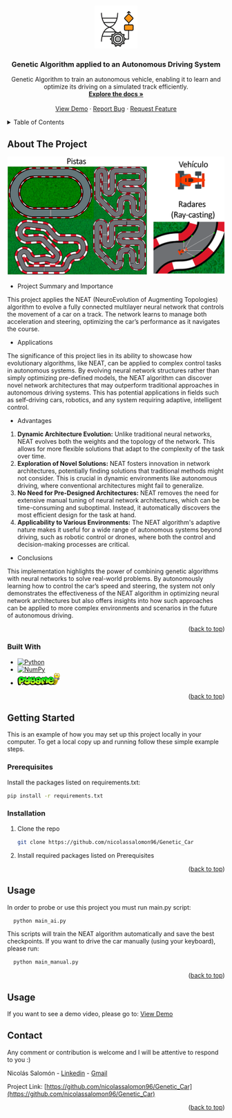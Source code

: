 <!-- PROJECT LOGO -->
<br />
<div align="center">
  <a href="https://github.com/nicolassalomon96/Genetic_Car">
    <img src="images/logo.png" alt="Logo" width="100" height="100">
  </a>

<h3 align="center">Genetic Algorithm applied to an Autonomous Driving System </h3>

  <p align="center">
    Genetic Algorithm to train an autonomous vehicle, enabling it to learn and optimize its driving on a simulated track efficiently.
    <br />
    <a href="https://github.com/nicolassalomon96/Genetic_Car"><strong>Explore the docs »</strong></a>
    <br />
    <br />
    <a href="https://drive.google.com/file/d/1Ueg6gy79dNppmXqY81GYJQj8bqjrv-Y7/view?usp=sharing">View Demo</a>
    ·
    <a href="https://github.com/nicolassalomon96/Genetic_Car/issues/new?labels=bug&template=bug-report---.md">Report Bug</a>
    ·
    <a href="https://github.com/nicolassalomon96/Genetic_Car/issues/new?labels=enhancement&template=feature-request---.md">Request Feature</a>
  </p>
</div>


<!-- TABLE OF CONTENTS -->
<details>
  <summary>Table of Contents</summary>
  <ol>
    <li>
      <a href="#about-the-project">About The Project</a>
      <ul>
        <li><a href="#built-with">Built With</a></li>
      </ul>
    </li>
    <li>
      <a href="#getting-started">Getting Started</a>
      <ul>
        <li><a href="#prerequisites">Prerequisites</a></li>
        <li><a href="#installation">Installation</a></li>
      </ul>
    </li>
    <li><a href="#usage">Usage</a></li>
    <li><a href="#contact">Contact</a></li>
  </ol>
</details>



<!-- ABOUT THE PROJECT -->
## About The Project

![Product Name Screen Shot][product-screenshot]

* Project Summary and Importance

This project applies the NEAT (NeuroEvolution of Augmenting Topologies) algorithm to evolve a fully connected multilayer neural network that controls the movement of a car on a track. The network learns to manage both acceleration and steering, optimizing the car’s performance as it navigates the course.

* Applications

The significance of this project lies in its ability to showcase how evolutionary algorithms, like NEAT, can be applied to complex control tasks in autonomous systems. By evolving neural network structures rather than simply optimizing pre-defined models, the NEAT algorithm can discover novel network architectures that may outperform traditional approaches in autonomous driving systems. This has potential applications in fields such as self-driving cars, robotics, and any system requiring adaptive, intelligent control.

* Advantages

1. **Dynamic Architecture Evolution:** Unlike traditional neural networks, NEAT evolves both the weights and the topology of the network. This allows for more flexible solutions that adapt to the complexity of the task over time.
2. **Exploration of Novel Solutions:** NEAT fosters innovation in network architectures, potentially finding solutions that traditional methods might not consider. This is crucial in dynamic environments like autonomous driving, where conventional architectures might fail to generalize.
3. **No Need for Pre-Designed Architectures:** NEAT removes the need for extensive manual tuning of neural network architectures, which can be time-consuming and suboptimal. Instead, it automatically discovers the most efficient design for the task at hand.
4. **Applicability to Various Environments:** The NEAT algorithm's adaptive nature makes it useful for a wide range of autonomous systems beyond driving, such as robotic control or drones, where both the control and decision-making processes are critical.

* Conclusions

This implementation highlights the power of combining genetic algorithms with neural networks to solve real-world problems. By autonomously learning how to control the car’s speed and steering, the system not only demonstrates the effectiveness of the NEAT algorithm in optimizing neural network architectures but also offers insights into how such approaches can be applied to more complex environments and scenarios in the future of autonomous driving.

<p align="right">(<a href="#readme-top">back to top</a>)</p>


### Built With

* [![Python][Python]][Python-url]
* [![NumPy][NumPy]][NumPy-url]
* [![Pygame][Pygame]][Python-url]


<p align="right">(<a href="#readme-top">back to top</a>)</p>



<!-- GETTING STARTED -->
## Getting Started

This is an example of how you may set up this project locally in your computer.
To get a local copy up and running follow these simple example steps.

### Prerequisites

Install the packages listed on requirements.txt:
  ```sh
  pip install -r requirements.txt
  ```
### Installation

1. Clone the repo
   ```sh
   git clone https://github.com/nicolassalomon96/Genetic_Car
   ```
2. Install required packages listed on Prerequisites

<p align="right">(<a href="#readme-top">back to top</a>)</p>


<!-- USAGE EXAMPLES -->
## Usage

In order to probe or use this project you must run main.py script:
```sh
  python main_ai.py
```

This scripts will train the NEAT algorithm automatically and save the best checkpoints. If you want to drive the car manually (using your keyboard), please run:
```sh
  python main_manual.py
```


<p align="right">(<a href="#readme-top">back to top</a>)</p>

<!-- DEMO VIDEO -->
## Usage

If you want to see a demo video, please go to: <a href="https://drive.google.com/file/d/1Ueg6gy79dNppmXqY81GYJQj8bqjrv-Y7/view?usp=sharing">View Demo</a>


<!-- ROADMAP -->
<!--
## Roadmap

- [ ] Feature 1
- [ ] Feature 2
- [ ] Feature 3
    - [ ] Nested Feature

See the [open issues](https://github.com/github_username/repo_name/issues) for a full list of proposed features (and known issues).

<p align="right">(<a href="#readme-top">back to top</a>)</p>
-->

<!-- CONTRIBUTING -->
<!--
## Contributing

Contributions are what make the open source community such an amazing place to learn, inspire, and create. Any contributions you make are **greatly appreciated**.

If you have a suggestion that would make this better, please fork the repo and create a pull request. You can also simply open an issue with the tag "enhancement".
Don't forget to give the project a star! Thanks again!

1. Fork the Project
2. Create your Feature Branch (`git checkout -b feature/AmazingFeature`)
3. Commit your Changes (`git commit -m 'Add some AmazingFeature'`)
4. Push to the Branch (`git push origin feature/AmazingFeature`)
5. Open a Pull Request

<p align="right">(<a href="#readme-top">back to top</a>)</p>
-->


<!-- LICENSE -->
<!--
## License

Distributed under the MIT License. See `LICENSE.txt` for more information.

<p align="right">(<a href="#readme-top">back to top</a>)</p>
-->


<!-- CONTACT -->
## Contact
Any comment or contribution is welcome and I will be attentive to respond to you :)

Nicolás Salomón - [Linkedin](https://www.linkedin.com/in/nicolassalomon96/) - [Gmail](nicolassalomon96@gmail.com)

Project Link: [https://github.com/nicolassalomon96/Genetic_Car](https://github.com/nicolassalomon96/Genetic_Car)

<p align="right">(<a href="#readme-top">back to top</a>)</p>



<!-- MARKDOWN LINKS & IMAGES -->
<!-- https://www.markdownguide.org/basic-syntax/#reference-style-links -->
[product-screenshot]: images/system.png
[Python]: https://img.shields.io/badge/python-3670A0?style=for-the-badge&logo=python&logoColor=ffdd54
[Python-url]: https://www.python.org/
[NumPy]: https://img.shields.io/badge/-NumPy-013243?style=flat&logo=numpy&logoColor=white
[NumPy-url]: https://numpy.org/
[Pygame]: images/pygame_logo.png
[Pygame-url]: https://www.pygame.org/news